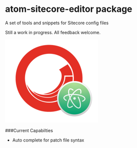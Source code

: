# atom-sitecore-editor package

A set of tools and snippets for Sitecore config files

Still a work in progress. All feedback welcome.

![A screenshot of your package](/styles/atom-sitecore-editor.png)

###Current Capabilties

- Auto complete for patch file syntax
